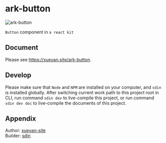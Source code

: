 # ark-button

![ark-button](https://xueyan.site/ark-button/ast/project.png)

`Button` component in `a react kit`

## Document

Please see <https://xueyan.site/ark-button>.

## Develop

Please make sure that `Node` and `NPM` are installed on your computer, and `sdin` is installed globally. After switching current work path to this project root in CLI, run command `sdin dev` to live-compile this project, or run command `sdin dev doc` to live-compile the documents of this project.

## Appendix

Author: [xueyan-site](mailto://xueyan@xueyan.site)  
Builder: [sdin](https://github.com/xueyan-site/sdin)  
